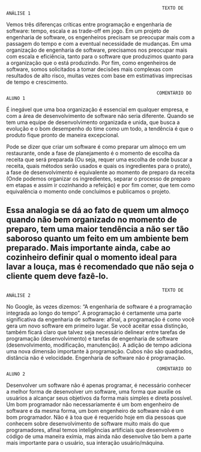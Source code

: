                                                               TEXTO DE ANÁLISE 1
                                                              
Vemos três diferenças críticas entre programação e engenharia de software: tempo, escala e as trade-off em jogo. Em um projeto de engenharia de software, os engenheiros precisam se preocupar mais com a passagem do tempo e com a eventual necessidade de mudanças. Em uma organização de engenharia de software, precisamos nos preocupar mais com escala e eficiência, tanto para o software que produzimos quanto para a organização que o está produzindo. Por fim, como engenheiros de software, somos solicitados a tomar decisões mais complexas com resultados de alto risco, muitas vezes com base em estimativas imprecisas de tempo e crescimento.

                                                                        


                                                            COMENTÁRIO DO ALUNO 1
                                                              
É inegável que uma boa organização é essencial em qualquer empresa, e com a área de desenvolvimento de software não seria diferente. Quando se tem uma equipe de desenvolvimento organizada e unida, que busca a evolução e o bom desempenho do time como um todo, a tendência é que o produto fique pronto de maneira excepcional. 

Pode se dizer que criar um software é como preparar um almoço em um restaurante, onde a fase de planejamento é o momento de escolha da receita que será preparada (Ou seja, requer uma escolha de onde buscar a receita, quais métodos serão usados e quais os ingredientes para o prato), a fase de desenvolvimento é equivalente ao momento de preparo da receita (Onde podemos organizar os ingredientes, separar o processo de preparo em etapas e assim ir cozinhando a refeição) e por fim comer, que tem como equivalência o momento onde concluímos e publicamos o projeto. 

Essa analogia se dá ao fato de quem um almoço quando não bem organizado no momento de preparo, tem uma maior tendência a não ser tão saboroso quanto um feito em um ambiente bem preparado. Mais importante ainda, cabe ao cozinheiro definir qual o momento ideal para lavar a louça, mas é recomendado que não seja o cliente quem deve fazê-lo.
-------------------------------------------------------------------------------------------------------------------------------------------------------------------------
                                                              TEXTO DE ANÁLISE 2
                                                              
No Google, às vezes dizemos: “A engenharia de software é a programação integrada ao longo do tempo”. A programação é certamente uma parte significativa da engenharia de software: afinal, a programação é como você gera um novo software em primeiro lugar. Se você aceitar essa distinção, também ficará claro que talvez seja necessário delinear entre tarefas de programação (desenvolvimento) e tarefas de engenharia de software (desenvolvimento, modificação, manutenção). A adição de tempo adiciona uma nova dimensão importante à programação. Cubos não são quadrados, distância não é velocidade. Engenharia de software não é programação.
                                                                        

                                                            COMENTÁRIO DO ALUNO 2
                                                              
Desenvolver um software não é apenas programar, é necessário conhecer a melhor forma de desenvolver um software, uma forma que auxilie os usuários a alcançar seus objetivos da forma mais simples e direta possível. Um bom programador não necessariamente é um bom engenheiro de software e da mesma forma, um bom engenheiro de software não é um bom programador.
Não é à toa que é requerido hoje em dia pessoas que conhecem sobre desenvolvimento de software muito mais do que programadores, afinal temos inteligências artificiais que desenvolvem o código de uma maneira exímia, mas ainda não desenvolve tão bem a parte mais importante para o usuário, sua interação usuário/máquina.
